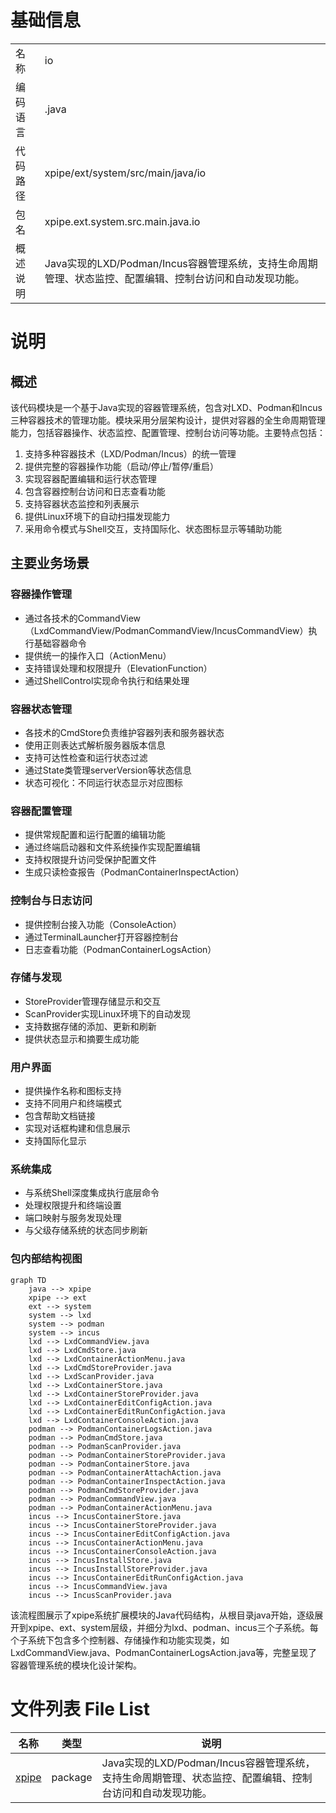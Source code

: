 # 基础信息

|      |      |
|------|------|
| 名称 | io |
| 编码语言 | .java |
| 代码路径 | xpipe/ext/system/src/main/java/io |
| 包名 | xpipe.ext.system.src.main.java.io |
| 概述说明 | Java实现的LXD/Podman/Incus容器管理系统，支持生命周期管理、状态监控、配置编辑、控制台访问和自动发现功能。 |

# 说明

## 概述

该代码模块是一个基于Java实现的容器管理系统，包含对LXD、Podman和Incus三种容器技术的管理功能。模块采用分层架构设计，提供对容器的全生命周期管理能力，包括容器操作、状态监控、配置管理、控制台访问等功能。主要特点包括：

1. 支持多种容器技术（LXD/Podman/Incus）的统一管理
2. 提供完整的容器操作功能（启动/停止/暂停/重启）
3. 实现容器配置编辑和运行状态管理
4. 包含容器控制台访问和日志查看功能
5. 支持容器状态监控和列表展示
6. 提供Linux环境下的自动扫描发现能力
7. 采用命令模式与Shell交互，支持国际化、状态图标显示等辅助功能

## 主要业务场景

### 容器操作管理
- 通过各技术的CommandView（LxdCommandView/PodmanCommandView/IncusCommandView）执行基础容器命令
- 提供统一的操作入口（ActionMenu）
- 支持错误处理和权限提升（ElevationFunction）
- 通过ShellControl实现命令执行和结果处理

### 容器状态管理
- 各技术的CmdStore负责维护容器列表和服务器状态
- 使用正则表达式解析服务器版本信息
- 支持可达性检查和运行状态过滤
- 通过State类管理serverVersion等状态信息
- 状态可视化：不同运行状态显示对应图标

### 容器配置管理
- 提供常规配置和运行配置的编辑功能
- 通过终端启动器和文件系统操作实现配置编辑
- 支持权限提升访问受保护配置文件
- 生成只读检查报告（PodmanContainerInspectAction）

### 控制台与日志访问
- 提供控制台接入功能（ConsoleAction）
- 通过TerminalLauncher打开容器控制台
- 日志查看功能（PodmanContainerLogsAction）

### 存储与发现
- StoreProvider管理存储显示和交互
- ScanProvider实现Linux环境下的自动发现
- 支持数据存储的添加、更新和刷新
- 提供状态显示和摘要生成功能

### 用户界面
- 提供操作名称和图标支持
- 支持不同用户和终端模式
- 包含帮助文档链接
- 实现对话框构建和信息展示
- 支持国际化显示

### 系统集成
- 与系统Shell深度集成执行底层命令
- 处理权限提升和终端设置
- 端口映射与服务发现处理
- 与父级存储系统的状态同步刷新


### 包内部结构视图

```mermaid
graph TD
    java --> xpipe
    xpipe --> ext
    ext --> system
    system --> lxd
    system --> podman
    system --> incus
    lxd --> LxdCommandView.java
    lxd --> LxdCmdStore.java
    lxd --> LxdContainerActionMenu.java
    lxd --> LxdCmdStoreProvider.java
    lxd --> LxdScanProvider.java
    lxd --> LxdContainerStore.java
    lxd --> LxdContainerStoreProvider.java
    lxd --> LxdContainerEditConfigAction.java
    lxd --> LxdContainerEditRunConfigAction.java
    lxd --> LxdContainerConsoleAction.java
    podman --> PodmanContainerLogsAction.java
    podman --> PodmanCmdStore.java
    podman --> PodmanScanProvider.java
    podman --> PodmanContainerStoreProvider.java
    podman --> PodmanContainerStore.java
    podman --> PodmanContainerAttachAction.java
    podman --> PodmanContainerInspectAction.java
    podman --> PodmanCmdStoreProvider.java
    podman --> PodmanCommandView.java
    podman --> PodmanContainerActionMenu.java
    incus --> IncusContainerStore.java
    incus --> IncusContainerStoreProvider.java
    incus --> IncusContainerEditConfigAction.java
    incus --> IncusContainerActionMenu.java
    incus --> IncusContainerConsoleAction.java
    incus --> IncusInstallStore.java
    incus --> IncusInstallStoreProvider.java
    incus --> IncusContainerEditRunConfigAction.java
    incus --> IncusCommandView.java
    incus --> IncusScanProvider.java
```

该流程图展示了xpipe系统扩展模块的Java代码结构，从根目录java开始，逐级展开到xpipe、ext、system层级，并细分为lxd、podman、incus三个子系统。每个子系统下包含多个控制器、存储操作和功能实现类，如LxdCommandView.java、PodmanContainerLogsAction.java等，完整呈现了容器管理系统的模块化设计架构。

# 文件列表 File List

| 名称   | 类型  | 说明 |
|-------|------|-------------|
| [xpipe](xpipe/_module.md) | package | Java实现的LXD/Podman/Incus容器管理系统，支持生命周期管理、状态监控、配置编辑、控制台访问和自动发现功能。 |


